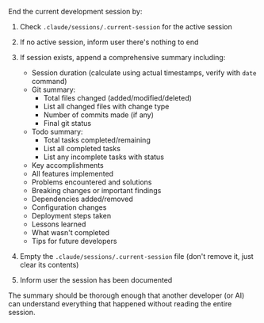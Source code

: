 End the current development session by:

1. Check `.claude/sessions/.current-session` for the active session
2. If no active session, inform user there's nothing to end
3. If session exists, append a comprehensive summary including:

   - Session duration (calculate using actual timestamps, verify with `date` command)
   - Git summary:
     - Total files changed (added/modified/deleted)
     - List all changed files with change type
     - Number of commits made (if any)
     - Final git status
   - Todo summary:
     - Total tasks completed/remaining
     - List all completed tasks
     - List any incomplete tasks with status
   - Key accomplishments
   - All features implemented
   - Problems encountered and solutions
   - Breaking changes or important findings
   - Dependencies added/removed
   - Configuration changes
   - Deployment steps taken
   - Lessons learned
   - What wasn't completed
   - Tips for future developers

4. Empty the `.claude/sessions/.current-session` file (don't remove it, just clear its contents)
5. Inform user the session has been documented

The summary should be thorough enough that another developer (or AI) can understand everything that happened without reading the entire session.
